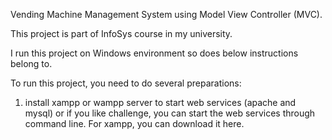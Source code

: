 Vending Machine Management System using Model View Controller (MVC). 

This project is part of InfoSys course in my university.

I run this project on Windows environment so does below instructions belong to.

To run this project, you need to do several preparations:

1. install xampp or wampp server to start web services (apache and mysql) 
      or if you like challenge, you can start the web services through command line.
      For xampp, you can download it <link href="https://www.apachefriends.org/download.html">here.
